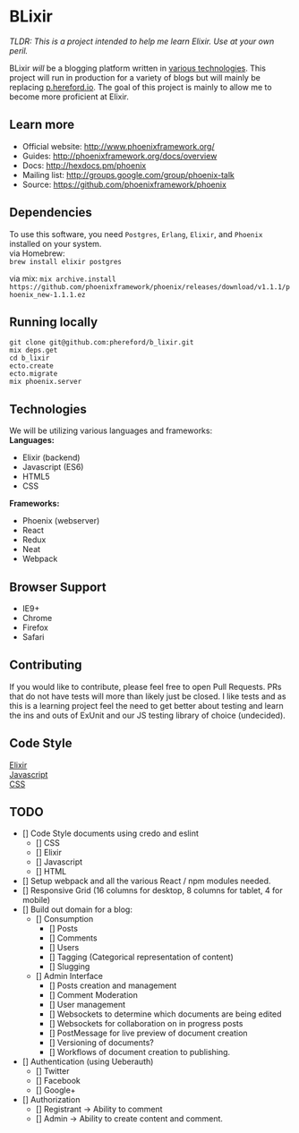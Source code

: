 # BLixir
_TLDR: This is a project intended to help me learn Elixir. Use at your own
peril._  
  
BLixir _will_ be a blogging platform written in [various technologies](http://www.github.com/phereford/b_lixir#technologies).
This project will run in production for a variety of blogs but will mainly
be replacing [p.hereford.io](http://p.hereford.io). The goal of this project is 
mainly to allow me to become more proficient at Elixir. 

## Learn more

  * Official website: http://www.phoenixframework.org/
  * Guides: http://phoenixframework.org/docs/overview
  * Docs: http://hexdocs.pm/phoenix
  * Mailing list: http://groups.google.com/group/phoenix-talk
  * Source: https://github.com/phoenixframework/phoenix

## Dependencies
To use this software, you need `Postgres`, `Erlang`, `Elixir`, and `Phoenix`
installed on
your system.  
via Homebrew:  
`brew install elixir postgres`  
  
via mix:
`mix archive.install https://github.com/phoenixframework/phoenix/releases/download/v1.1.1/phoenix_new-1.1.1.ez`

## Running locally
```
git clone git@github.com:phereford/b_lixir.git
mix deps.get
cd b_lixir
ecto.create
ecto.migrate
mix phoenix.server
```

## Technologies
We will be utilizing various languages and frameworks:  
**Languages:**  
- Elixir (backend)  
- Javascript (ES6)  
- HTML5  
- CSS  
  
**Frameworks:**  
- Phoenix (webserver)  
- React  
- Redux  
- Neat  
- Webpack  

## Browser Support
- IE9+  
- Chrome  
- Firefox  
- Safari  

## Contributing
If you would like to contribute, please feel free to open Pull Requests. PRs
that do not have tests will more than likely just be closed. I like tests and
as this is a learning project feel the need to get better about testing and 
learn the ins and outs of ExUnit and our JS testing library of choice (undecided).

## Code Style 
[Elixir](https://github.com/rrrene/elixir-style-guide)  
[Javascript](javascript-style.md)  
[CSS](css-style.md)  

## TODO
- [] Code Style documents using credo and eslint
  - [] CSS
  - [] Elixir
  - [] Javascript
  - [] HTML
- [] Setup webpack and all the various React / npm modules needed.
- [] Responsive Grid (16 columns for desktop, 8 columns for tablet, 4 for mobile)  
- [] Build out domain for a blog:
  - [] Consumption
    - [] Posts
    - [] Comments
    - [] Users
    - [] Tagging (Categorical representation of content)
    - [] Slugging
  - [] Admin Interface
    - [] Posts creation and management
    - [] Comment Moderation
    - [] User management
    - [] Websockets to determine which documents are being edited
    - [] Websockets for collaboration on in progress posts
    - [] PostMessage for live preview of document creation
    - [] Versioning of documents?
    - [] Workflows of document creation to publishing.
- [] Authentication (using Ueberauth)
  - [] Twitter
  - [] Facebook
  - [] Google+
- [] Authorization
  - [] Registrant -> Ability to comment
  - [] Admin -> Ability to create content and comment.
